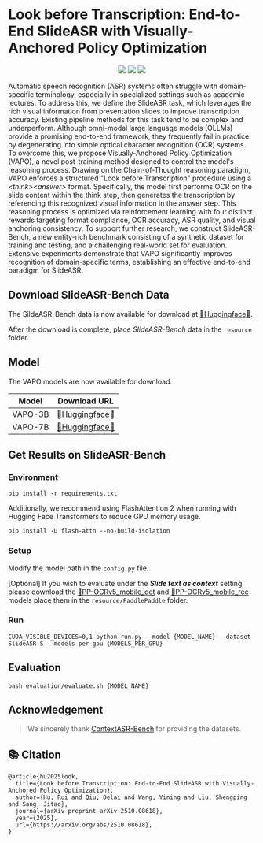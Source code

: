 # Look before Transcription: End-to-End SlideASR with Visually-Anchored Policy Optimization
<p align="center" dir="auto">
<a href="https://arxiv.org/abs/2510.08618" rel="nofollow"><img src="https://img.shields.io/badge/ArXiv-2510.08618-red" style="max-width: 100%;"></a>
<a href="https://huggingface.co/datasets/RUIH/SlideASR-Bench" rel="nofollow"><img src="https://img.shields.io/badge/Dataset-SlideASR_Bench-yellow" style="max-width: 100%;"></a>
<a href="https://huggingface.co/RUIH/VAPO-7B" rel="nofollow"><img src="https://img.shields.io/badge/Model-VAPO-blue" style="max-width: 100%;"></a>
</p>

Automatic speech recognition (ASR) systems often struggle with domain-specific terminology, especially in specialized settings such as academic lectures. To address this, we define the SlideASR task, which leverages the rich visual information from presentation slides to improve transcription accuracy. Existing pipeline methods for this task tend to be complex and underperform. Although omni-modal large language models (OLLMs) provide a promising end-to-end framework, they frequently fail in practice by degenerating into simple optical character recognition (OCR) systems. To overcome this, we propose Visually-Anchored Policy Optimization (VAPO), a novel post-training method designed to control the model's reasoning process. Drawing on the Chain-of-Thought reasoning paradigm, VAPO enforces a structured "Look before Transcription" procedure using a *\<think>\<answer>* format. Specifically, the model first performs OCR on the slide content within the think step, then generates the transcription by referencing this recognized visual information in the answer step. This reasoning process is optimized via reinforcement learning with four distinct rewards targeting format compliance, OCR accuracy, ASR quality, and visual anchoring consistency. To support further research, we construct SlideASR-Bench, a new entity-rich benchmark consisting of a synthetic dataset for training and testing, and a challenging real-world set for evaluation. Extensive experiments demonstrate that VAPO significantly improves recognition of domain-specific terms, establishing an effective end-to-end paradigm for SlideASR.

## Download SlideASR-Bench Data  
The SildeASR-Bench data is now available for download at [🤗Huggingface🤗](https://huggingface.co/datasets/RUIH/SlideASR-Bench). 

After the download is complete, place *SlideASR-Bench* data in the `resource` folder.

## Model

The VAPO models are now available for download.

| Model | Download URL |
| --- | --- |
| VAPO-3B | [🤗Huggingface🤗](https://huggingface.co/RUIH/VAPO-3B) |
| VAPO-7B | [🤗Huggingface🤗](https://huggingface.co/RUIH/VAPO-7B) |

## Get Results on SlideASR-Bench

### Environment
```shell
pip install -r requirements.txt
```
Additionally, we recommend using FlashAttention 2 when running with Hugging Face Transformers to reduce GPU memory usage.
```
pip install -U flash-attn --no-build-isolation
```

### Setup
Modify the model path in the `config.py` file.

[Optional] If you wish to evaluate under the ***Slide text as context*** setting, please download the [🤗PP-OCRv5_mobile_det](https://huggingface.co/PaddlePaddle/PP-OCRv5_mobile_det) and [🤗PP-OCRv5_mobile_rec](https://huggingface.co/PaddlePaddle/PP-OCRv5_mobile_rec) models place them in the `resource/PaddlePaddle` folder.

### Run
```shell
CUDA_VISIBLE_DEVICES=0,1 python run.py --model {MODEL_NAME} --dataset SlideASR-S --models-per-gpu {MODELS_PER_GPU}
```

## Evaluation
```shell
bash evaluation/evaluate.sh {MODEL_NAME}
```

## Acknowledgement
> We sincerely thank [ContextASR-Bench](https://github.com/MrSupW/ContextASR-Bench) for providing the datasets.


## 📚 Citation
```
@article{hu2025look,
  title={Look before Transcription: End-to-End SlideASR with Visually-Anchored Policy Optimization},
  author={Hu, Rui and Qiu, Delai and Wang, Yining and Liu, Shengping and Sang, Jitao},
  journal={arXiv preprint arXiv:2510.08618},
  year={2025},
  url={https://arxiv.org/abs/2510.08618}, 
}
```
